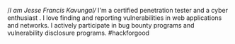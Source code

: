 /*I am Jesse Francis Kavungal/*
I'm a certified penetration tester and a cyber enthusiast .
I love finding and reporting vulnerabilities in web applications and networks.
I actively participate in bug bounty programs and vulnerability disclosure programs.
#hackforgood
<!---
JesseKavungal/JesseKavungal is a ✨ special ✨ repository because its `README.md` (this file) appears on your GitHub profile.
You can click the Preview link to take a look at your changes.
--->
